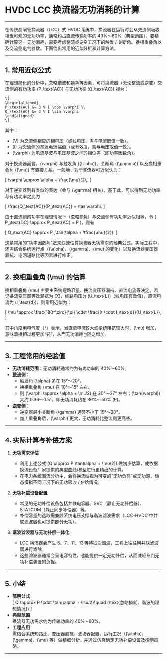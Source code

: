 # HVDC LCC 换流器无功消耗的计算

---

在传统晶闸管换流器（LCC）式 HVDC 系统中，换流器在运行时会从交流侧吸收相当可观的无功功率，通常约占直流传输功率的 40%～60%（典型范围）。要精确计算这一无功消耗，需要考虑整流或逆变工况下的触发 / 关断角、换相重叠角以及交流侧电气参数。下面给出常用的近似分析和计算方法。

---

## 1. 常用近似公式

在理想简化的分析中，忽略谐波和损耗等因素，可将换流器（无论整流或逆变）交流侧的有功功率 \(P_\text{AC}\) 与无功功率 \(Q_\text{AC}\) 视为：
```
\[
\begin{aligned}
P_\text{AC} &= 3 V I \cos \varphi \\
Q_\text{AC} &= 3 V I \sin \varphi 
\end{aligned}
\]
```
其中：

- \(V\) 为交流侧相应的相电压（或线电压，需与电流取值一致）。  
- \(I\) 为交流侧的基波电流幅值（或有效值，需与电压取值一致）。  
- \(\varphi\) 为电流基波与电压基波之间的相位差（即功率因数角）。

对于换流器而言，\(\varphi\) 与触发角 (\(\alpha\))、关断角 (\(\gamma\)) 以及换相重叠角 (\(\mu\)) 有直接关系。一般地，对于整流器可近似认为：

\[
\varphi \approx \alpha + \frac{\mu}{2}\,,
\]

对于逆变器则有类似的表达（会与 \(\gamma\) 相关）。基于此，可以得到无功功率与有功功率之比为

\[
\frac{Q_\text{AC}}{P_\text{AC}} = \tan \varphi.
\]

由于直流侧的功率在理想情况下（忽略损耗）与交流侧有功功率近似相等，令 \( P_\text{DC} \approx P_\text{AC} = P \)，则有

\[
Q_\text{AC} \approx P \,\tan(\alpha + \tfrac{\mu}{2}).
\]

这是常用的“功率因数角”法来快速估算换流器无功需求的经典公式。实际工程中，还需结合系统运行点（\(\alpha\)、\(\gamma\)、\(\mu\) 的变化）以及换流器变压器漏抗、电网短路比等因素进行修正。

---

## 2. 换相重叠角 \(\mu\) 的估算

换相重叠角 \(\mu\) 主要由系统短路容量、换流变压器漏抗、直流电流等决定。若记换流变压器等效漏抗为 \(X\)、线路电压为 \(U_\text{L}\)（线电压有效值），直流电流为 \(I_\text{d}\)，则常用近似为：

\[
\mu \approx \frac{180^\circ}{\pi} \cdot \frac{X \cdot I_\text{d}}{U_\text{L}},
\]

其中角度用电气度（°）表示。当直流电流较大或系统阻抗较大时，\(\mu\) 增加，意味着换相过程更加“钝”，从而无功消耗也随之增加。

---

## 3. 工程常用的经验值

- **无功消耗范围**：无功消耗通常约为有功功率的 40%～60%。  
- **整流侧**：  
  - 触发角 \(\alpha\) 多在 15°～20°。  
  - 换相重叠角 \(\mu\) 在 10°～15° 左右。  
  - 则 \(\varphi \approx \alpha + \mu/2\) 在 20°～27° 左右；\(\tan(\varphi)\) 大约 0.36～0.51，即无功消耗约在 36%～50% \(P\)。  
- **逆变侧**：  
  - 逆变器最小关断角 \(\gamma\) 通常不小于 15°～20°。  
  - 加上重叠角后，\(\varphi\) 更大，无功消耗比整流侧更高些。

---

## 4. 实际计算与补偿方案

1. **无功需求评估**  
   - 利用上述公式 \(Q \approx P \tan(\alpha + \mu/2)\) 做初步估算，或依据换流设备厂家提供的典型曲线/模型进行更精细的计算。  
   - 在电力系统潮流分析中，会将换流站视为可变的“无功负荷”或无功源，动态模拟不同工况下的无功吸收 / 供给情况。

2. **无功补偿设备配置**  
   - 常见的无功补偿设备包括并联电容器、SVC（静止无功补偿器）、STATCOM（静止同步补偿器）等。  
   - 补偿容量的选取需兼顾系统电压支撑与谐波滤波需求（LCC-HVDC 中并联滤波器也可提供部分无功）。

3. **谐波滤波器与无功补偿一体化**  
   - LCC 换流器会产生 5、7、11、13 等特征次谐波，工程上往往用并联滤波器进行滤除。  
   - 这些滤波器通常会呈电容特性，也能提供一定无功补偿，从而减轻专门无功补偿装置的负担。

---

## 5. 小结

- **简明公式**  
  \[
  Q \approx P \cdot \tan(\alpha + \mu/2)\quad (\text{忽略损耗、谐波的理想情况})
  \]
- **典型范围**  
  换流器无功需求约为传输功率的 40%～60%。  
- **工程应用**  
  需结合系统短路比、变压器漏抗、滤波器配置、运行工况（\(\alpha\)、\(\gamma\)、\(\mu\) 等）做精细分析，并通过仿真确定无功补偿设备及控制策略。

---
